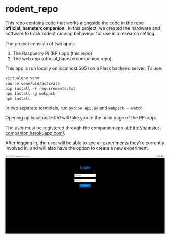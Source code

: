
# rodent_repo

This repo contains code that works alongside the code in the repo <b> official_hamstercompanion </b>. In this project, we created the hardware and software to track rodent running behaviour for use in a research setting. 

The project consists of two apps: 
1. The Raspberry Pi (RPi) app (this repo) 
2. The web app (official_hamstercompanion repo)

This app is run locally on localhost:5051 on a Flask backend server. To use:

``` pip install virtualenv
virtualenv venv
source venv/bin/activate
pip install -r requirements.txt
npm install -g webpack
npm install
```

In two separate terminals, run `python app.py` and `webpack --watch`

Opening up localhost:5051 will take you to the main page of the RPi app.

The user must be registered through the companion app at http://hamster-companion.herokuapp.com/.

After logging in, the user will be able to see all experiments they're currently involved in, and will also have the option to create a new experiment. 

![alt text](https://github.com/a-gheorghe/rodent_repo/blob/master/screenshots/login.png)





